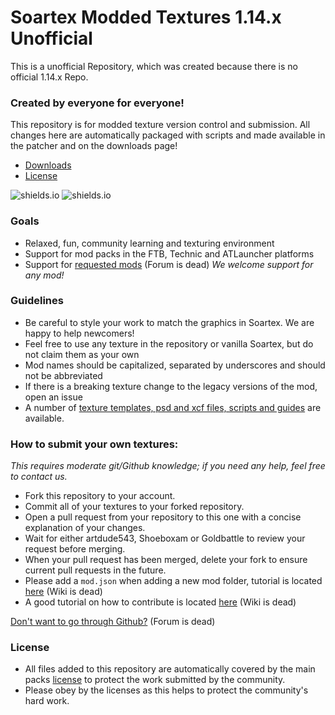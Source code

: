 # Soartex Modded Textures 1.14.x Unofficial
This is a unofficial Repository, which was created because there is no official 1.14.x Repo.


### Created by everyone for everyone!

This repository is for modded texture version control and submission. All changes here are automatically packaged
with scripts and made available in the patcher and on the downloads page!

- [Downloads](http://soartex.net/downloads/)
- [License](http://soartex.net/license/#fanver)

![shields.io](https://img.shields.io/github/issues-pr-raw/DeanR97/Soartex-Modded-1.14.x-Unofficial?style=flat-square)
![shields.io](https://img.shields.io/github/issues/DeanR97/Soartex-Modded-1.14.x-Unofficial?style=flat-square)

### Goals
* Relaxed, fun, community learning and texturing environment
* Support for mod packs in the FTB, Technic and ATLauncher platforms
* Support for [requested mods](http://soartex.net/community/threads/mod-requests.859/) (Forum is dead)
_We welcome support for any mod!_

### Guidelines
* Be careful to style your work to match the graphics in Soartex. We are happy to help newcomers!
* Feel free to use any texture in the repository or vanilla Soartex, but do not claim them as your own
* Mod names should be capitalized, separated by underscores and should not be abbreviated
* If there is a breaking texture change to the legacy versions of the mod, open an issue
* A number of [texture templates, psd and xcf files, scripts and guides](https://github.com/Soartex-Modded/Templates) are available.

### How to submit your own textures:

_This requires moderate git/Github knowledge; if you need any help, feel free to contact us._

* Fork this repository to your account.
* Commit all of your textures to your forked repository.
* Open a pull request from your repository to this one with a concise explanation of your changes.
* Wait for either artdude543, Shoeboxam or Goldbattle to review your request before merging.
* When your pull request has been merged, delete your fork to ensure current pull requests in the future.
* Please add a `mod.json` when adding a new mod folder, tutorial is located [here](http://wiki.soartex.net/modded/01-01-2015/making-a-mod-json/) (Wiki is dead)
* A good tutorial on how to contribute is located [here](http://wiki.soartex.net/modded/01-02-2015/contributing-to-the-modded-repos/) (Wiki is dead)

[Don't want to go through Github?](http://soartex.net/community/threads/mod-contributions-texture-submissions.888/) (Forum is dead)

### License
* All files added to this repository are automatically covered by the main packs [license](http://soartex.net/license/#fanver) to protect the work submitted by the community.
* Please obey by the licenses as this helps to protect the community's hard work.
